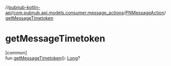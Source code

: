//[pubnub-kotlin-api](../../../index.md)/[com.pubnub.api.models.consumer.message_actions](../index.md)/[PNMessageAction](index.md)/[getMessageTimetoken](get-message-timetoken.md)

# getMessageTimetoken

[common]\
fun [getMessageTimetoken](get-message-timetoken.md)(): [Long](https://kotlinlang.org/api/latest/jvm/stdlib/kotlin/-long/index.html)?
